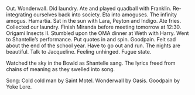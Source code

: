 Out. Wonderwall. Did laundry. Ate and played quadball with Franklin. Re-integrating ourselves back into society. Eta into amoguses. The infinity amogus. Hamartia. Sat in the sun with Lara, Peyton and Indigo. Ate fries. Collected our laundry. Finish Miranda before meeting tomorrow at 12:30. Origami Insects II. Stumbled upon the OMA dinner at Weth with Harry. Went to Shantelle’s performance. Put quotes in and spin. Goodpain. Felt sad about the end of the school year. Have to go out and run. The nights are beautiful. Talk to Jacqueline. Feeling unhinged. Fugue state.

Watched the sky in the Bowld as Shantelle sang. The lyrics freed from chains of meaning as they swelled into song. 

Song: Cold cold man by Saint Motel. Wonderwall by Oasis. Goodpain by Yoke Lore.
